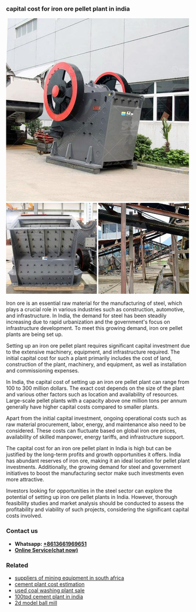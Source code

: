 <h3>capital cost for iron ore pellet plant in india</h3><img src='1702952969.jpg' alt=''><p>Iron ore is an essential raw material for the manufacturing of steel, which plays a crucial role in various industries such as construction, automotive, and infrastructure. In India, the demand for steel has been steadily increasing due to rapid urbanization and the government's focus on infrastructure development. To meet this growing demand, iron ore pellet plants are being set up.</p><p>Setting up an iron ore pellet plant requires significant capital investment due to the extensive machinery, equipment, and infrastructure required. The initial capital cost for such a plant primarily includes the cost of land, construction of the plant, machinery, and equipment, as well as installation and commissioning expenses.</p><p>In India, the capital cost of setting up an iron ore pellet plant can range from 100 to 300 million dollars. The exact cost depends on the size of the plant and various other factors such as location and availability of resources. Large-scale pellet plants with a capacity above one million tons per annum generally have higher capital costs compared to smaller plants.</p><p>Apart from the initial capital investment, ongoing operational costs such as raw material procurement, labor, energy, and maintenance also need to be considered. These costs can fluctuate based on global iron ore prices, availability of skilled manpower, energy tariffs, and infrastructure support.</p><p>The capital cost for an iron ore pellet plant in India is high but can be justified by the long-term profits and growth opportunities it offers. India has abundant reserves of iron ore, making it an ideal location for pellet plant investments. Additionally, the growing demand for steel and government initiatives to boost the manufacturing sector make such investments even more attractive.</p><p>Investors looking for opportunities in the steel sector can explore the potential of setting up iron ore pellet plants in India. However, thorough feasibility studies and market analysis should be conducted to assess the profitability and viability of such projects, considering the significant capital costs involved.</p><h3>Contact us</h3><ul><li><strong>Whatsapp:&nbsp;<a href="https://wa.me/8613661969651">+8613661969651</a></strong></li><li><a href="https://swt.shibang-china.com/?git&amp;zhl&amp;capital cost for iron ore pellet plant in india"><strong>Online Service(chat now)</strong></a></li></ul><h3>Related</h3><ul><li><a href='suppliers of mining equipment in south africa.md'>suppliers of mining equipment in south africa</a></li><li><a href='cement plant cost estimation.md'>cement plant cost estimation</a></li><li><a href='used coal washing plant sale.md'>used coal washing plant sale</a></li><li><a href='100tpd cement plant in india.md'>100tpd cement plant in india</a></li><li><a href='2d model ball mill.md'>2d model ball mill</a></li></ul>